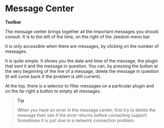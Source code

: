 # Message Center
**Toolbar**

The message center brings together all the important messages you should consult. It is to the left of the time, on the right of the Jeedom menu bar.

It is only accessible when there are messages, by clicking on the number of messages.

It is quite simple. It shows you the date and time of the message, the plugin that sent it and the message in question. You can, by pressing the button at the very beginning of the line of a message, delete the message in question (it will come back if the problem is still current).

At the top, there is a selector to filter messages on a particular plugin and on the far right a button to empty all messages.

> **Tip**
>
> When you have an error in the message center, first try to delete the message then see if the error returns before contacting support. Sometimes it is just due to a network connection problem.
